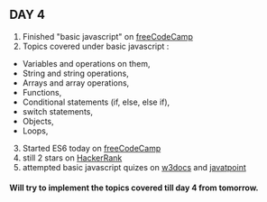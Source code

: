 ## DAY 4
1.  Finished "basic javascript" on [freeCodeCamp](https://www.freecodecamp.org/learn)
2.  Topics covered under basic javascript :
- Variables and operations on them,
- String and string operations,
- Arrays and array operations,
- Functions,
- Conditional statements (if, else, else if),
- switch statements,
- Objects, 
- Loops,

3.  Started ES6 today on [freeCodeCamp](https://www.freecodecamp.org/learn)
4.  still 2 stars on [HackerRank](https://www.hackerrank.com/domains/tutorials/10-days-of-javascript?filters%5Bstatus%5D%5B%5D=unsolved&badge_type=10-days-of-javascript)
5.  attempted basic javascript quizes on [w3docs](https://www.w3docs.com/quiz-start/javascript-basic) and [javatpoint](https://www.javatpoint.com/javascript-quiz)

#### **Will try to implement the topics covered till day 4 from tomorrow.** 
